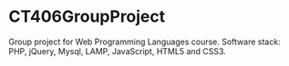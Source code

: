 CT406GroupProject
=================

Group project for Web Programming Languages course. Software stack: PHP, jQuery, Mysql, LAMP, JavaScript, HTML5 and CSS3.
